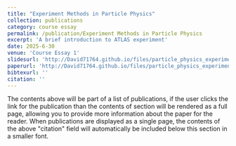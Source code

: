 ```yaml
---
title: "Experiment Methods in Particle Physics"
collection: publications
category: course essay
permalink: /publication/Experiment Methods in Particle Physics
excerpt: 'A brief introduction to ATLAS experiment'
date: 2025-6-30
venue: 'Course Essay 1'
slidesurl: 'http://David71764.github.io/files/particle_physics_experiments.pdf'
paperurl: 'http://David71764.github.io/files/particle_physics_experiments.pdf'
bibtexurl: ''
citation: ''
---
```

The contents above will be part of a list of publications, if the user clicks the link for the publication than the contents of section will be rendered as a full page, allowing you to provide more information about the paper for the reader. When publications are displayed as a single page, the contents of the above "citation" field will automatically be included below this section in a smaller font.
